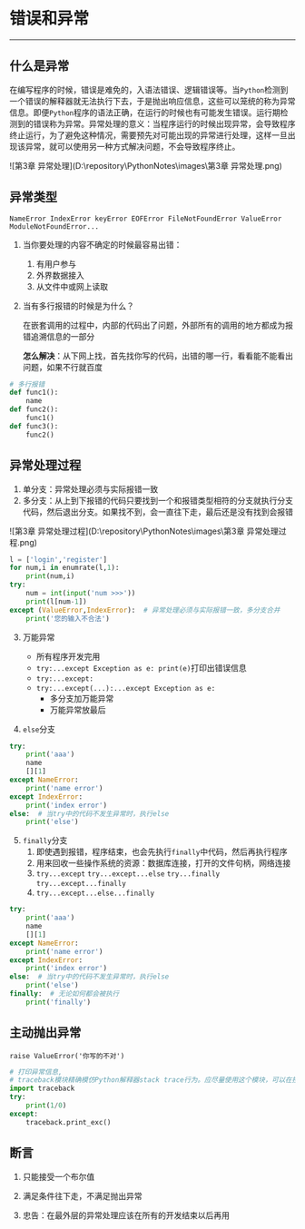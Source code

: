 # 错误和异常

---

## 什么是异常

在编写程序的时候，错误是难免的，入语法错误、逻辑错误等。当`Python`检测到一个错误的解释器就无法执行下去，于是抛出响应信息，这些可以笼统的称为异常信息。即便`Python`程序的语法正确，在运行的时候也有可能发生错误。运行期检测到的错误称为异常。异常处理的意义：当程序运行的时候出现异常，会导致程序终止运行，为了避免这种情况，需要预先对可能出现的异常进行处理，这样一旦出现该异常，就可以使用另一种方式解决问题，不会导致程序终止。

![第3章 异常处理](D:\repository\PythonNotes\images\第3章 异常处理.png)

## 异常类型

`NameError IndexError keyError EOFError FileNotFoundError ValueError ModuleNotFoundError...`

1. 当你要处理的内容不确定的时候最容易出错：
   1. 有用户参与
   2. 外界数据接入
   3. 从文件中或网上读取

2. 当有多行报错的时候是为什么？

   在嵌套调用的过程中，内部的代码出了问题，外部所有的调用的地方都成为报错追溯信息的一部分

   **怎么解决**：从下网上找，首先找你写的代码，出错的哪一行，看看能不能看出问题，如果不行就百度

```python
# 多行报错
def func1():
    name
def func2():
    func1()
def func3():
    func2()
```

## 异常处理过程

1. 单分支：异常处理必须与实际报错一致
2. 多分支：从上到下报错的代码只要找到一个和报错类型相符的分支就执行分支代码，然后退出分支。如果找不到，会一直往下走，最后还是没有找到会报错

![第3章 异常处理过程](D:\repository\PythonNotes\images\第3章 异常处理过程.png)

```python
l = ['login','register']
for num,i in enumrate(l,1):
    print(num,i)
try:
    num = int(input('num >>>'))
    print(l[num-1])
except (ValueError,IndexError):  # 异常处理必须与实际报错一致，多分支合并
    print('您的输入不合法')
```

3. 万能异常

   - 所有程序开发完用
   - `try:...except Exception as e: print(e)`打印出错误信息
   - `try:...except:`
   - `try:...except(...):...except Exception as e:`
     - 多分支加万能异常
     - 万能异常放最后
4. `else`分支

```python
try:
    print('aaa')
    name
    [][1]
except NameError:
    print('name error')
except IndexError:
    print('index error')
else:  # 当try中的代码不发生异常时，执行else
    print('else')
```

5. `finally`分支
   1. 即使遇到报错，程序结束，也会先执行`finally`中代码，然后再执行程序
   2. 用来回收一些操作系统的资源：数据库连接，打开的文件句柄，网络连接
   3. `try...except`  `try...except...else`   `try...finally`   `try...except...finally`
   4. `try...except...else...finally`

```python
try:
    print('aaa')
    name
    [][1]
except NameError:
    print('name error')
except IndexError:
    print('index error')
else:  # 当try中的代码不发生异常时，执行else
    print('else')
finally:  # 无论如何都会被执行
    print('finally')
```

## 主动抛出异常

`raise ValueError('你写的不对')`

```python
# 打印异常信息,
# traceback模块精确模仿Python解释器stack trace行为。应尽量使用这个模块，可以在控制台更直观的显示异常
import traceback
try:
    print(1/0)
except:
    traceback.print_exc()
```

## 断言

1. 只能接受一个布尔值
2. 满足条件往下走，不满足抛出异常

1. 忠告：在最外层的异常处理应该在所有的开发结束以后再用

